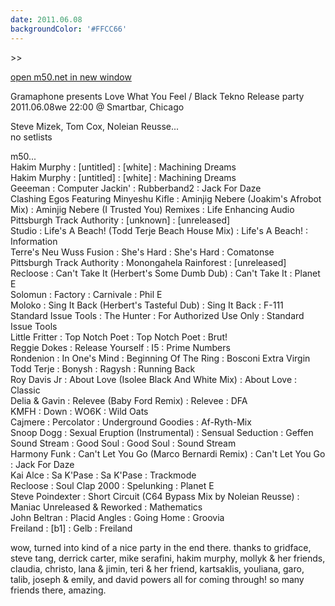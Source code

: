 ```yaml
---
date: 2011.06.08
backgroundColor: '#FFCC66'
---
```


\>>

[open m50.net in new window  
](http://m50.net/)  

Gramaphone presents Love What You Feel / Black Tekno Release party 2011.06.08we 22:00 @ Smartbar, Chicago  

Steve Mizek, Tom Cox, Noleian Reusse...  
no setlists  

m50...  
Hakim Murphy : \[untitled\] : \[white\] : Machining Dreams  
Hakim Murphy : \[untitled\] : \[white\] : Machining Dreams  
Geeeman : Computer Jackin' : Rubberband2 : Jack For Daze  
Clashing Egos Featuring Minyeshu Kifle : Aminjig Nebere (Joakim's Afrobot Mix) : Aminjig Nebere (I Trusted You) Remixes : Life Enhancing Audio  
Pittsburgh Track Authority : \[unknown\] : \[unreleased\]  
Studio : Life's A Beach! (Todd Terje Beach House Mix) : Life's A Beach! : Information  
Terre's Neu Wuss Fusion : She's Hard : She's Hard : Comatonse  
Pittsburgh Track Authority : Monongahela Rainforest : \[unreleased\]  
Recloose : Can't Take It (Herbert's Some Dumb Dub) : Can't Take It : Planet E  
Solomun : Factory : Carnivale : Phil E  
Moloko : Sing It Back (Herbert's Tasteful Dub) : Sing It Back : F-111  
Standard Issue Tools : The Hunter : For Authorized Use Only : Standard Issue Tools  
Little Fritter : Top Notch Poet : Top Notch Poet : Brut!  
Reggie Dokes : Release Yourself : I5 : Prime Numbers  
Rondenion : In One's Mind : Beginning Of The Ring : Bosconi Extra Virgin  
Todd Terje : Bonysh : Ragysh : Running Back  
Roy Davis Jr : About Love (Isolee Black And White Mix) : About Love : Classic  
Delia & Gavin : Relevee (Baby Ford Remix) : Relevee : DFA  
KMFH : Down : WO6K : Wild Oats  
Cajmere : Percolator : Underground Goodies : Af-Ryth-Mix  
Snoop Dogg : Sexual Eruption (Instrumental) : Sensual Seduction : Geffen  
Sound Stream : Good Soul : Good Soul : Sound Stream  
Harmony Funk : Can't Let You Go (Marco Bernardi Remix) : Can't Let You Go : Jack For Daze  
Kai Alce : Sa K'Pase : Sa K'Pase : Trackmode  
Recloose : Soul Clap 2000 : Spelunking : Planet E  
Steve Poindexter : Short Circuit (C64 Bypass Mix by Noleian Reusse) : Maniac Unreleased & Reworked : Mathematics  
John Beltran : Placid Angles : Going Home : Groovia  
Freiland : \[b1\] : Gelb : Freiland  

wow, turned into kind of a nice party in the end there. thanks to gridface, steve tang, derrick carter, mike serafini, hakim murphy, mollyk & her friends, claudia, christo, lana & jimin, teri & her friend, kartsaklis, youliana, garo, talib, joseph & emily, and david powers all for coming through! so many friends there, amazing.